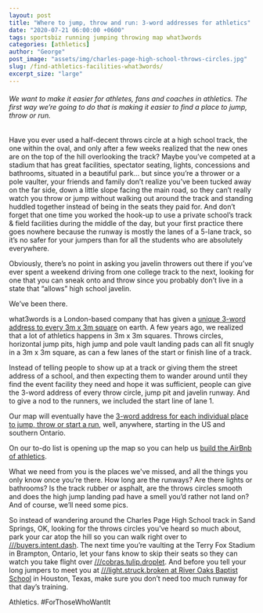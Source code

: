 ```yaml
---
layout: post
title: "Where to jump, throw and run: 3-word addresses for athletics"
date: "2020-07-21 06:00:00 +0600"
tags: sportsbiz running jumping throwing map what3words
categories: [athletics]
author: "George"
post_image: "assets/img/charles-page-high-school-throws-circles.jpg"
slug: /find-athletics-facilities-what3words/
excerpt_size: "large"
---
```


<h6>We want to make it easier for athletes, fans and coaches in athletics. The first way we’re going to do that is making it easier to find a place to jump, throw or run.</h6>

Have you ever used a half-decent throws circle at a high school track, the one within the oval, and only after a few weeks realized that the new ones are on the top of the hill overlooking the track? Maybe you’ve competed at a stadium that has great facilities, spectator seating, lights, concessions and bathrooms, situated in a beautiful park… but since you’re a thrower or a pole vaulter, your friends and family don’t realize you’ve been tucked away on the far side, down a little slope facing the main road, so they can’t really watch you throw or jump without walking out around the track and standing huddled together instead of being in the seats they paid for. And don’t forget that one time you worked the hook-up to use a private school’s track & field facilities during the middle of the day, but your first practice there goes nowhere because the runway is mostly the lanes of a 5-lane track, so it’s no safer for your jumpers than for all the students who are absolutely everywhere.

Obviously, there’s no point in asking you javelin throwers out there if you’ve ever spent a weekend driving from one college track to the next, looking for one that you can sneak onto and throw since you probably don’t live in a state that “allows” high school javelin.

We’ve been there.

what3words is a London-based company that has given a [unique 3-word address to every 3m x 3m square](https://what3words.com/) on earth. A few years ago, we realized that a lot of athletics happens in 3m x 3m squares. Throws circles, horizontal jump pits, high jump and pole vault landing pads can all fit snugly in a 3m x 3m square, as can a few lanes of the start or finish line of a track.

Instead of telling people to show up at a track or giving them the street address of a school, and then expecting them to wander around until they find the event facility they need and hope it was sufficient, people can give the 3-word address of every throw circle, jump pit and javelin runway. And to give a nod to the runners, we included the start line of lane 1.

Our map will eventually have the [3-word address for each individual place to jump, throw or start a run](https://nalathletics.com/map), well, anywhere, starting in the US and southern Ontario.

On our to-do list is opening up the map so you can help us [build the AirBnb of athletics](https://nalathletics.com/blog/2020/03/18/airbnb-athletics-who-needs-it).

What we need from you is the places we've missed, and all the things you only know once you’re there. How long are the runways? Are there lights or bathrooms? Is the track rubber or asphalt, are the throws circles smooth and does the high jump landing pad have a smell you’d rather not land on? And of course, we’ll need some pics.

So instead of wandering around the Charles Page High School track in Sand Springs, OK, looking for the throws circles you’ve heard so much about, park your car atop the hill so you can walk right over to [///buyers.intent.dash](https://nalathletics.com/map/stadium/9994). The next time you’re vaulting at the Terry Fox Stadium in Brampton, Ontario, let your fans know to skip their seats so they can watch you take flight over [///cobras.tulip.droplet](https://nalathletics.com/map/stadium/11496). And before you tell your long jumpers to meet you at [///light.struck.broken at River Oaks Baptist School](https://nalathletics.com/map/stadium/11502) in Houston, Texas, make sure you don’t need too much runway for that day’s training.

Athletics. #ForThoseWhoWantIt
